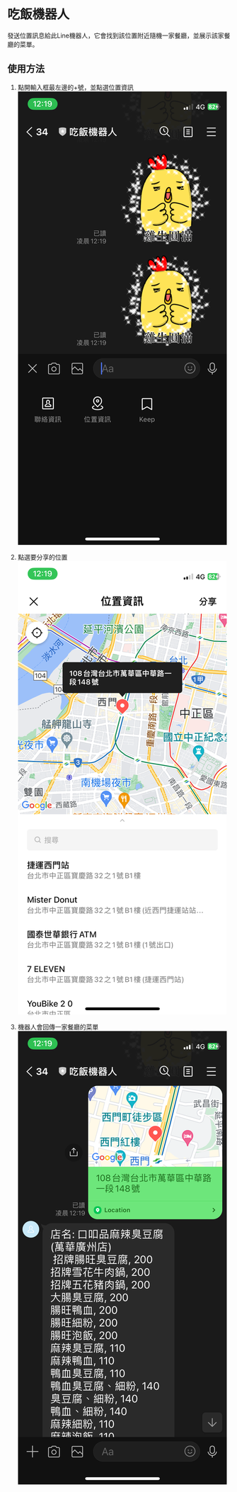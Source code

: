 # 吃飯機器人

發送位置訊息給此Line機器人，它會找到該位置附近隨機一家餐廳，並展示該家餐廳的菜單。

## 使用方法

1. 點開輸入框最左邊的+號，並點選位置資訊
![step1](image/step1.png)

2. 點選要分享的位置
![step2](image/step2.png)

3. 機器人會回傳一家餐廳的菜單
![step3](image/step3.png)
